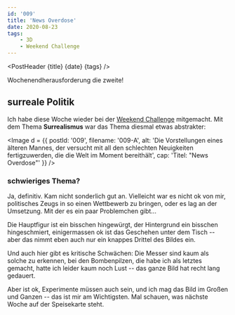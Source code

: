 ```yaml
---
id: '009'
title: 'News Overdose'
date: 2020-08-23
tags:
    - 3D
    - Weekend Challenge
---
```




<script>
    import Image from '$lib/Image.svelte'
	import PostHeader from '$lib/PostHeader.svelte'
</script>



<PostHeader {title} {date} {tags} />

Wochenendherausforderung die zweite!

## surreale Politik

Ich habe diese Woche wieder bei der <a href="https://blenderartists.org/c/contests/weekend-challenge/25" target="_blank" rel="noopener noreferrer">Weekend Challenge</a> mitge&shy;macht. Mit dem Thema **Surrealismus** war das Thema diesmal etwas abstrakter:

<Image d = {{ postId: '009', filename: '009-A',
	alt: 'Die Vorstellungen eines älteren Mannes, der versucht mit all den schlechten Neuigkeiten fertigzuwerden, die die Welt im Moment bereithält',
	cap: 'Titel: "News Overdose"'
}} />

### schwieriges Thema?

Ja, definitiv. Kam nicht sonder&shy;lich gut an. Viel&shy;leicht war es nicht ok von mir, poli&shy;tisches Zeugs in so einen Wett&shy;bewerb zu bringen, oder es lag an der Umset&shy;zung. Mit der es ein paar Problem&shy;chen gibt...

Die Haupt&shy;figur ist ein biss&shy;chen hinge&shy;würgt, der Hinter&shy;grund ein biss&shy;chen hinge&shy;schmiert, einiger&shy;massen ok ist das Geschehen unter dem Tisch -- aber das nimmt eben auch nur ein knappes Drittel des Bildes ein.

Und auch hier gibt es kri&shy;tische Schwä&shy;chen: Die Messer sind kaum als solche zu erkennen, bei den Bomben&shy;pilzen, die habe ich als letztes gemacht, hatte ich leider kaum noch Lust -- das ganze Bild hat recht lang gedauert.

Aber ist ok, Experi&shy;mente müssen auch sein, und ich mag das Bild im Großen und Ganzen -- das ist mir am Wichtigsten. Mal schauen, was nächste Woche auf der Speise&shy;karte steht.